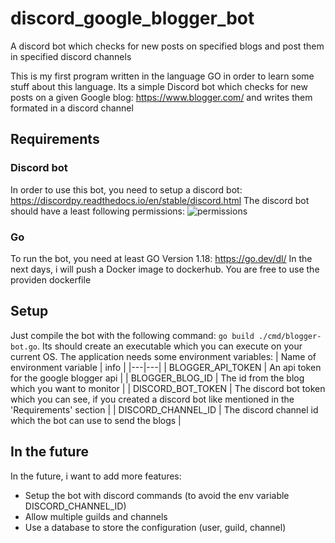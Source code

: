 # discord_google_blogger_bot
A discord bot which checks for new posts on specified blogs and post them in specified discord channels

This is my first program written in the language GO in order to learn some stuff about this language. Its a simple Discord bot which checks for new posts on a given Google blog: https://www.blogger.com/ and writes them formated in a discord channel

## Requirements
### Discord bot
In order to use this bot, you need to setup a discord bot: https://discordpy.readthedocs.io/en/stable/discord.html
The discord bot should have a least following permissions: ![permissions](https://i.imgur.com/RUCHlMl.png)

### Go
To run the bot, you need at least GO Version 1.18: https://go.dev/dl/
In the next days, i will push a Docker image to dockerhub. You are free to use the providen dockerfile

## Setup
Just compile the bot with the following command: ```go build ./cmd/blogger-bot.go```. Its should create an executable which you can execute on your current OS. The application needs some environment variables:
| Name of environment variable  | info  |
|---|---|
|  BLOGGER_API_TOKEN | An api token for the google blogger api  |
|  BLOGGER_BLOG_ID | The id from the blog which you want to monitor  |
| DISCORD_BOT_TOKEN  | The discord bot token which you can see, if you created a discord bot like mentioned in the 'Requirements' section  |
| DISCORD_CHANNEL_ID | The discord channel id which the bot can use to send the blogs |


## In the future
In the future, i want to add more features:
- Setup the bot with discord commands (to avoid the env variable DISCORD_CHANNEL_ID)
- Allow multiple guilds and channels
- Use a database to store the configuration (user, guild, channel)
